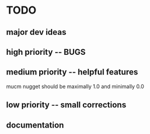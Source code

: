 # TODO

## major dev ideas

## high priority -- BUGS

## medium priority -- helpful features
mucm nugget should be maximally 1.0 and minimally 0.0

## low priority -- small corrections

## documentation
